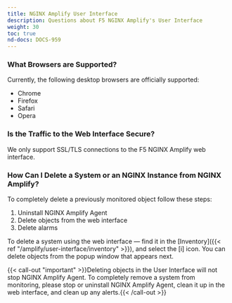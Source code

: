 ```yaml
---
title: NGINX Amplify User Interface
description: Questions about F5 NGINX Amplify's User Interface
weight: 30
toc: true
nd-docs: DOCS-959
---
```


### What Browsers are Supported?

Currently, the following desktop browsers are officially supported:

  * Chrome
  * Firefox
  * Safari
  * Opera

### Is the Traffic to the Web Interface Secure?

We only support SSL/TLS connections to the F5 NGINX Amplify web interface.

### How Can I Delete a System or an NGINX Instance from NGINX Amplify?

To completely delete a previously monitored object follow these steps:

  1. Uninstall NGINX Amplify Agent
  2. Delete objects from the web interface
  3. Delete alarms

To delete a system using the web interface — find it in the [Inventory]({{< ref "/amplify/user-interface/inventory" >}}), and select the [i] icon. You can delete objects from the popup window that appears next.

{{< call-out "important" >}}Deleting objects in the User Interface will not stop NGINX Amplify Agent. To completely remove a system from monitoring, please stop or uninstall NGINX Amplify Agent, clean it up in the web interface, and clean up any alerts.{{< /call-out >}}

